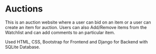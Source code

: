 # Auctions

This is an auction website where a user can bid on an item or a user can create an item for
auction. Users can also Add/Remove items from the Watchlist and can add comments to an
particular item. 

Used HTML, CSS, Bootstrap for Frontend and Django for Backend with SQLite Database.
